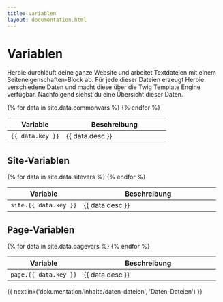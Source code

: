 ```yaml
---
title: Variablen
layout: documentation.html
---
```


# Variablen

Herbie durchläuft deine ganze Website und arbeitet Textdateien mit einem
Seiteneigenschaften-Block ab. Für jede dieser Dateien erzeugt Herbie
verschiedene Daten und macht diese über die Twig Template Engine verfügbar.
Nachfolgend siehst du eine Übersicht dieser Daten.


<table class="pure-table pure-table-horizontal" width="100%">
    <thead>
        <tr>
            <th width="35%">Variable</th>
            <th width="65%">Beschreibung</th>
        </tr>
    </thead>
    {% for data in site.data.commonvars %}
        <tr>
            <td><code>{{ data.key }}</code></td>
            <td markdown="1">{{ data.desc }}</td>
        </tr>
    {% endfor %}
</table>


## Site-Variablen

<table class="pure-table pure-table-horizontal" width="100%">
    <thead>
        <tr>
            <th width="35%">Variable</th>
            <th width="65%">Beschreibung</th>
        </tr>
    </thead>
    {% for data in site.data.sitevars %}
        <tr>
            <td><code>site.{{ data.key }}</code></td>
            <td markdown="1">{{ data.desc }}</td>
        </tr>
    {% endfor %}
</table>


## Page-Variablen

<table class="pure-table pure-table-horizontal" width="100%">
    <thead>
        <tr>
            <th width="35%">Variable</th>
            <th width="65%">Beschreibung</th>
        </tr>
    </thead>
    {% for data in site.data.pagevars %}
        <tr>
            <td><code>page.{{ data.key }}</code></td>
            <td markdown="1">{{ data.desc }}</td>
        </tr>
    {% endfor %}
</table>

{{ nextlink('dokumentation/inhalte/daten-dateien', 'Daten-Dateien') }}
